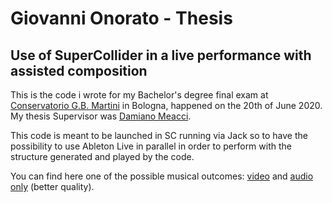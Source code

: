 # Giovanni Onorato - Thesis
## Use of SuperCollider in a live performance with assisted composition

This is the code i wrote for my Bachelor's degree final exam at [Conservatorio G.B. Martini](http://www.consbo.it/home) in Bologna, happened on the 20th of June 2020. My thesis Supervisor was [Damiano Meacci](https://www.baruffi.com/).

This code is meant to be launched in SC running via Jack so to have the possibility to use Ableton Live in parallel in order to perform with the structure generated and played by the code.

You can find here one of the possible musical outcomes: [video](https://www.facebook.com/watch/live/?v=192556565515997&ref=external) and [audio only](https://www.spreaker.com/user/usma_radio/sonoravirus-giovanni-onorato?utm_medium=widget&utm_source=user%3A8877612&utm_term=episode_title) (better quality).
